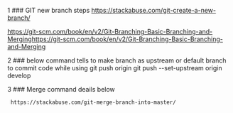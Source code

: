 

1 ### GIT new branch steps
  https://stackabuse.com/git-create-a-new-branch/

  https://git-scm.com/book/en/v2/Git-Branching-Basic-Branching-and-Merginghttps://git-scm.com/book/en/v2/Git-Branching-Basic-Branching-and-Merging

2 ### below command tells to make branch as upstream or default branch to commit code while using git push origin 
    git push --set-upstream origin develop
    
3 ### Merge command deails below
    
     https://stackabuse.com/git-merge-branch-into-master/
     


